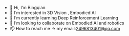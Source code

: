 - 👋 Hi, I’m Bingqian
- 👀 I’m interested in 3D Vision , Embodied AI
- 🌱 I’m currently learning Deep Reinforcement Learning 
- 💞️ I’m looking to collaborate on Embodied AI and robotics
- 📫 How to reach me -> my email:2496813401@qq.com

